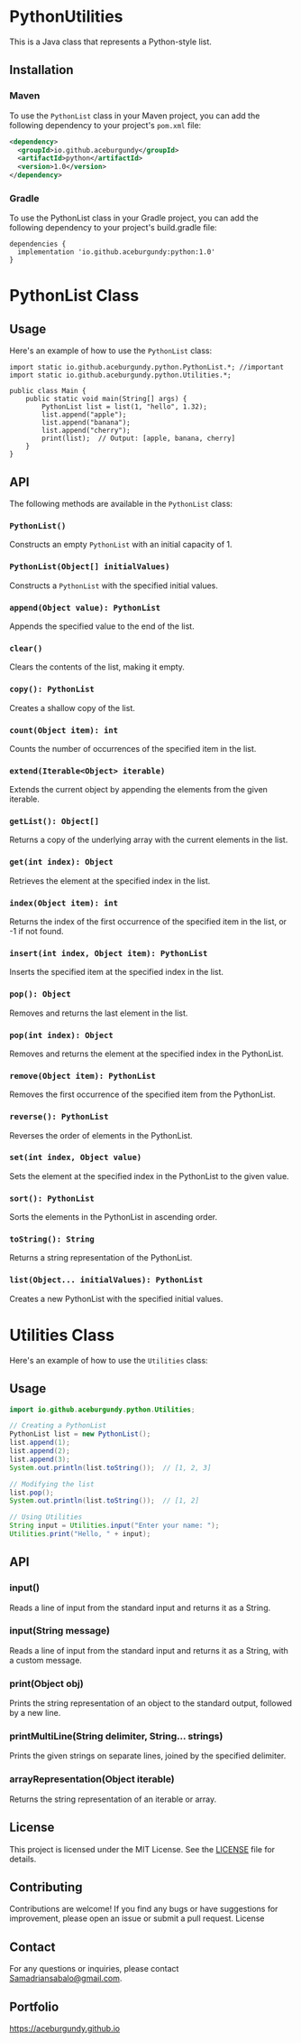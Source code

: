 # PythonUtilities

This is a Java class that represents a Python-style list.

## Installation

### Maven

To use the `PythonList` class in your Maven project, you can add the following dependency to your project's `pom.xml` file:

```xml
<dependency>
  <groupId>io.github.aceburgundy</groupId>
  <artifactId>python</artifactId>
  <version>1.0</version>
</dependency>
```

### Gradle

To use the PythonList class in your Gradle project, you can add the following dependency to your project's build.gradle file:

```
dependencies {
  implementation 'io.github.aceburgundy:python:1.0'
}
```

# PythonList Class

## Usage

Here's an example of how to use the `PythonList` class:

```
import static io.github.aceburgundy.python.PythonList.*; //important
import static io.github.aceburgundy.python.Utilities.*;

public class Main {
    public static void main(String[] args) {
        PythonList list = list(1, "hello", 1.32);
        list.append("apple");
        list.append("banana");
        list.append("cherry");
        print(list);  // Output: [apple, banana, cherry]
    }
}
```

## API

The following methods are available in the `PythonList` class:

### `PythonList()`

Constructs an empty `PythonList` with an initial capacity of 1.

### `PythonList(Object[] initialValues)`

Constructs a `PythonList` with the specified initial values.

### `append(Object value): PythonList`

Appends the specified value to the end of the list.

### `clear()`

Clears the contents of the list, making it empty.

### `copy(): PythonList`

Creates a shallow copy of the list.

### `count(Object item): int`

Counts the number of occurrences of the specified item in the list.

### `extend(Iterable<Object> iterable)`

Extends the current object by appending the elements from the given iterable.

### `getList(): Object[]`

Returns a copy of the underlying array with the current elements in the list.

### `get(int index): Object`

Retrieves the element at the specified index in the list.

### `index(Object item): int`

Returns the index of the first occurrence of the specified item in the list, or -1 if not found.

### `insert(int index, Object item): PythonList`

Inserts the specified item at the specified index in the list.

### `pop(): Object`

Removes and returns the last element in the list.

### `pop(int index): Object`

Removes and returns the element at the specified index in the PythonList.

### `remove(Object item): PythonList`

Removes the first occurrence of the specified item from the PythonList.

### `reverse(): PythonList`

Reverses the order of elements in the PythonList.

### `set(int index, Object value)`

Sets the element at the specified index in the PythonList to the given value.

### `sort(): PythonList`

Sorts the elements in the PythonList in ascending order.

### `toString(): String`

Returns a string representation of the PythonList.

### `list(Object... initialValues): PythonList`

Creates a new PythonList with the specified initial values.

# Utilities Class

Here's an example of how to use the `Utilities` class:

## Usage

```java
import io.github.aceburgundy.python.Utilities;

// Creating a PythonList
PythonList list = new PythonList();
list.append(1);
list.append(2);
list.append(3);
System.out.println(list.toString());  // [1, 2, 3]

// Modifying the list
list.pop();
System.out.println(list.toString());  // [1, 2]

// Using Utilities
String input = Utilities.input("Enter your name: ");
Utilities.print("Hello, " + input);
```

## API

### input()

Reads a line of input from the standard input and returns it as a String.

### input(String message)

Reads a line of input from the standard input and returns it as a String, with a custom message.

### print(Object obj)

Prints the string representation of an object to the standard output, followed by a new line.

### printMultiLine(String delimiter, String... strings)

Prints the given strings on separate lines, joined by the specified delimiter.

### arrayRepresentation(Object iterable)

Returns the string representation of an iterable or array.

## License

This project is licensed under the MIT License. See the [LICENSE](LICENSE) file for details.

## Contributing

Contributions are welcome! If you find any bugs or have suggestions for improvement, please open an issue or submit a pull request.
License

## Contact

For any questions or inquiries, please contact Samadriansabalo@gmail.com.

## Portfolio
https://aceburgundy.github.io

